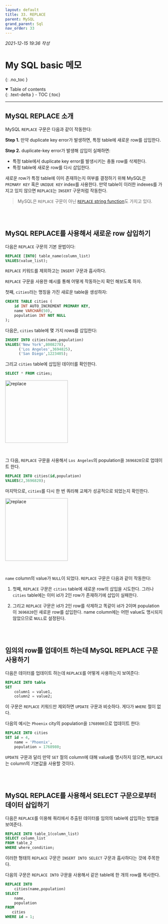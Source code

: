 ```yaml
---
layout: default
title: 33. REPLACE
parent: MySQL
grand_parent: Sql
nav_order: 33
---
```


*2021-12-15 19:36 작성*

# My SQL basic 메모
{: .no_toc }

<details open markdown="block">
  <summary>
    Table of contents
  </summary>
  {: .text-delta }
- TOC
{:toc}
</details>

---

## MySQL REPLACE 소개

MySQL `REPLACE` 구문은 다음과 같이 작동한다:

**Step 1.** 만약 duplicate key error가 발생하면, 특정 table에 새로운 row를 삽입한다.

**Step 2.** duplicate-key error가 발생해 삽입이 실패하면:
- 특정 table에서 duplicate key error를 발생시키는 충돌 row를 삭제한다.
- 특정 table에 새로운 row를 다시 삽입한다.

새로운 row가 특정 table에 이미 존재하는지 여부를 결정하기 위해 MySQL은 `PRIMARY KEY` 혹은 `UNIQUE KEY` index를 사용한다. 만약 table이 이러한 indexes를 가지고 있지 않으면 `REPLACE`는 `INSERT` 구문처럼 작동한다.

> MySQL은 `REPLACE` 구문이 아닌 [`REPLACE` string function](https://www.mysqltutorial.org/mysql-string-replace-function.aspx)도 가지고 있다.

<br/>
<br/>

## MySQL REPLACE를 사용해서 새로운 row 삽입하기

다음은 `REPLACE` 구문의 기본 문법이다:

~~~~sql
REPLACE [INTO] table_name(column_list)
VALUES(value_list);
~~~~

`REPLACE` 키워드를 제외하고는 `INSERT` 구문과 흡사하다.

`REPLACE` 구문을 사용한 예시를 통해 어떻게 작동하는지 확인 해보도록 하자.

첫째, `cities`라는 명칭을 가진 새로운 table을 생성하자:

~~~~sql
CREATE TABLE cities (
    id INT AUTO_INCREMENT PRIMARY KEY,
    name VARCHAR(50),
    population INT NOT NULL
);
~~~~

다음은, `cities` table에 몇 가지 rows를 삽입한다:

~~~~sql
INSERT INTO cities(name,population)
VALUES('New York',8008278),
	  ('Los Angeles',3694825),
	  ('San Diego',1223405);
~~~~

그리고 `cities` table에 삽입된 데이터를 확인한다.

~~~~sql
SELECT * FROM cities;
~~~~

<p align="left">
  <img src="https://www.mysqltutorial.org/wp-content/uploads/2019/09/MySQL-REPLACE-sample-table.png" width="200" title="replace">
</p>

<br/>

그 다음, `REPLACE` 구문을 사용해서 `Los Angeles`의 population을 `3696820`으로 업데이트 한다.

~~~~sql
REPLACE INTO cities(id,population)
VALUES(2,3696820);
~~~~

마지막으로, `cities`를 다시 한 번 쿼리해 교체가 성공적으로 되었는지 확인한다.

<p align="left">
  <img src="https://www.mysqltutorial.org/wp-content/uploads/2019/09/MySQL-REPLACE-example.png" width="200" title="replace">
</p>

<br/>

`name` column의 value가 `NULL`이 되었다. `REPLACE` 구문은 다음과 같이 작동한다:

1. 첫째, `REPLACE` 구문은 `cities` table에 새로운 row의 삽입을 시도한다. 그러나 `cities` table에는 이미 id가 2인 row가 존재하기에 삽입이 실패한다.

2. 그리고 `REPLACE` 구문은 id가 2인 row를 삭제하고 똑같이 id가 2이며 population이 `3696820`인 새로운 row를 삽입한다. name column에는 어떤 value도 명시되지 않았으므로 `NULL`로 설정된다.

<br/>
<br/>

## 임의의 row를 업데이트 하는데 MySQL REPLACE 구문 사용하기

다음은 데이터를 업데이트 하는데 `REPLACE`를 어떻게 사용하는지 보여준다:

~~~~sql
REPLACE INTO table
SET 
    column1 = value1,
    column2 = value2;
~~~~

이 구문은 `REPLACE` 키워드만 제외하면 `UPDATE` 구문과 비슷하다. 게다가 `WHERE` 절이 없다.

다음의 예시는 `Phoenix` city의 population을 `1768980`으로 업데이트 한다:

~~~~sql
REPLACE INTO cities
SET id = 4,
    name = 'Phoenix',
    population = 1768980;
~~~~

`UPDATE` 구문과 달리 만약 `SET` 절의 column에 대해 value를 명시하지 않으면, `REPLACE`는 column의 기본값을 사용할 것이다.

<br/>
<br/>

## MySQL REPLACE를 사용해서 SELECT 구문으로부터 데이터 삽입하기

다음은 `REPLACE`를 이용해 쿼리에서 추출된 데이터를 임의의 table에 삽입하는 방법을 보여준다.

~~~~sql
REPLACE INTO table_1(column_list)
SELECT column_list
FROM table_2
WHERE where_condition;
~~~~

이러한 형태의 `REPLACE` 구문은 `INSERT INTO SELECT` 구문과 흡사하다는 것에 주목한다.

다음의 구문은 `REPLACE INTO` 구문을 사용해서 같은 table에 한 개의 row를 복사한다.

~~~~sql
REPLACE INTO 
    cities(name,population)
SELECT 
    name,
    population 
FROM 
   cities 
WHERE id = 1;
~~~~